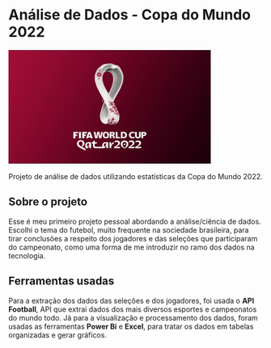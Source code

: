 # Análise de Dados - Copa do Mundo 2022
<img src="maxresdefault.jpg" alt="banner" width="400"/>
<p>Projeto de análise de dados utilizando estatísticas da Copa do Mundo 2022.</p>
<h2>Sobre o projeto</h2>
Esse é meu primeiro projeto pessoal abordando a análise/ciência de dados. Escolhi o tema do futebol, muito frequente na sociedade brasileira, para tirar conclusões a respeito dos jogadores e das seleções que participaram do campeonato, como uma forma de me introduzir no ramo dos dados na tecnologia.

<h2>Ferramentas usadas</h2>
Para a extração dos dados das seleções e dos jogadores, foi usada o <b>API Football</b>, API que extrai dados dos mais diversos esportes e campeonatos do mundo todo. Já para a visualização e processamento dos dados, foram usadas as ferramentas <b>Power Bi</b> e <b>Excel</b>, para tratar os dados em tabelas organizadas e gerar gráficos. 
